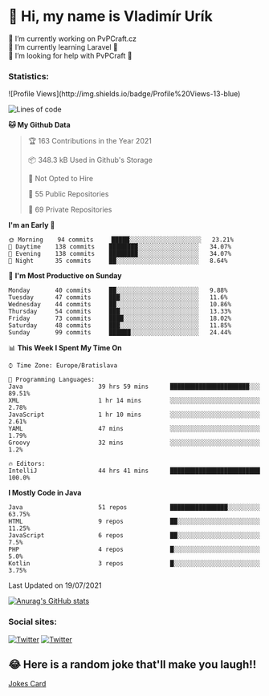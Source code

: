 <h1> 👋 Hi, my name is Vladimír Urík</h1>
<p>
 🔭 I’m currently working on PvPCraft.cz<br>
 🌱 I’m currently learning Laravel 💙<br>
 🤔 I’m looking for help with PvPCraft 💝<br>
</p>
<h3>Statistics:</h3>
<!--START_SECTION:waka-->
![Profile Views](http://img.shields.io/badge/Profile%20Views-13-blue)

![Lines of code](https://img.shields.io/badge/From%20Hello%20World%20I%27ve%20Written-4.5%20million%20lines%20of%20code-blue)

**🐱 My Github Data** 

> 🏆 163 Contributions in the Year 2021
 > 
> 📦 348.3 kB Used in Github's Storage 
 > 
> 🚫 Not Opted to Hire
 > 
> 📜 55 Public Repositories 
 > 
> 🔑 69 Private Repositories  
 > 
**I'm an Early 🐤** 

```text
🌞 Morning    94 commits     █████░░░░░░░░░░░░░░░░░░░░   23.21% 
🌆 Daytime    138 commits    ████████░░░░░░░░░░░░░░░░░   34.07% 
🌃 Evening    138 commits    ████████░░░░░░░░░░░░░░░░░   34.07% 
🌙 Night      35 commits     ██░░░░░░░░░░░░░░░░░░░░░░░   8.64%

```
📅 **I'm Most Productive on Sunday** 

```text
Monday       40 commits     ██░░░░░░░░░░░░░░░░░░░░░░░   9.88% 
Tuesday      47 commits     ███░░░░░░░░░░░░░░░░░░░░░░   11.6% 
Wednesday    44 commits     ██░░░░░░░░░░░░░░░░░░░░░░░   10.86% 
Thursday     54 commits     ███░░░░░░░░░░░░░░░░░░░░░░   13.33% 
Friday       73 commits     ████░░░░░░░░░░░░░░░░░░░░░   18.02% 
Saturday     48 commits     ███░░░░░░░░░░░░░░░░░░░░░░   11.85% 
Sunday       99 commits     ██████░░░░░░░░░░░░░░░░░░░   24.44%

```


📊 **This Week I Spent My Time On** 

```text
⌚︎ Time Zone: Europe/Bratislava

💬 Programming Languages: 
Java                     39 hrs 59 mins      ██████████████████████░░░   89.51% 
XML                      1 hr 14 mins        ░░░░░░░░░░░░░░░░░░░░░░░░░   2.78% 
JavaScript               1 hr 10 mins        ░░░░░░░░░░░░░░░░░░░░░░░░░   2.61% 
YAML                     47 mins             ░░░░░░░░░░░░░░░░░░░░░░░░░   1.79% 
Groovy                   32 mins             ░░░░░░░░░░░░░░░░░░░░░░░░░   1.2%

🔥 Editors: 
IntelliJ                 44 hrs 41 mins      █████████████████████████   100.0%

```

**I Mostly Code in Java** 

```text
Java                     51 repos            ████████████████░░░░░░░░░   63.75% 
HTML                     9 repos             ██░░░░░░░░░░░░░░░░░░░░░░░   11.25% 
JavaScript               6 repos             ██░░░░░░░░░░░░░░░░░░░░░░░   7.5% 
PHP                      4 repos             █░░░░░░░░░░░░░░░░░░░░░░░░   5.0% 
Kotlin                   3 repos             █░░░░░░░░░░░░░░░░░░░░░░░░   3.75%

```



 Last Updated on 19/07/2021
<!--END_SECTION:waka-->

[![Anurag's GitHub stats](https://github-readme-stats.vercel.app/api?username=vladimir-urik)](https://github.com/anuraghazra/github-readme-stats)

<h3>Social sites:</h3>
<p><a href="https://twitter.com/GGGEDR" target="_blank"><img alt="Twitter" src="https://img.shields.io/badge/twitter-%231DA1F2.svg?&style=for-the-badge&logo=twitter&logoColor=white" /></a> <a href="https://www.reddit.com/user/GGGEDR" target="_blank"><img alt="Twitter" src="https://img.shields.io/badge/reddit-%23FE6262.svg?&style=for-the-badge&logo=reddit&logoColor=white" /></a>
</p>

## 😂 Here is a random joke that'll make you laugh!!
[Jokes Card](https://readme-jokes.vercel.app/api)

